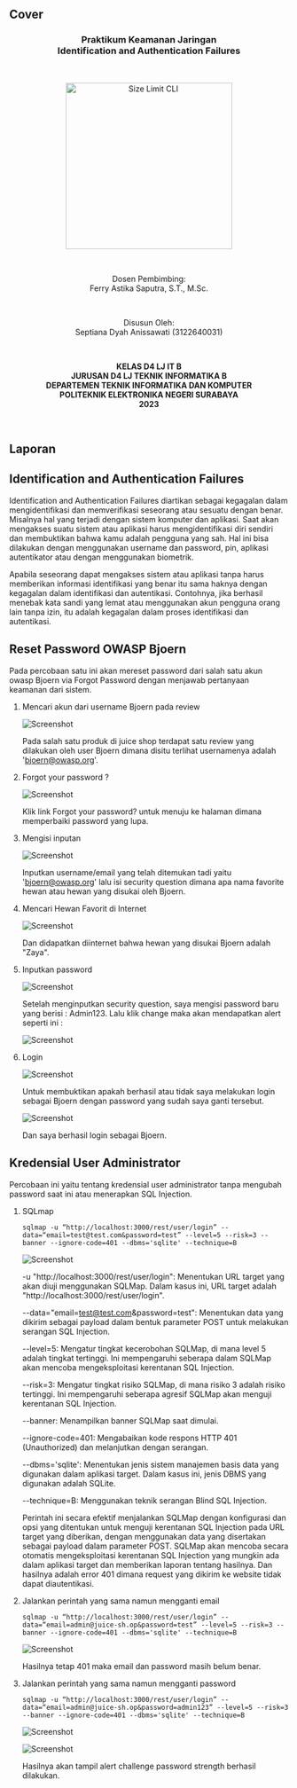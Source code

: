 ## Cover

<h3 align="center">
    <b>Praktikum Keamanan Jaringan</b><br>
    Identification and Authentication Failures
</h3>
<br>
<p align="center">
  <img src="../image/Logo_PENS.png" alt="Size Limit CLI" width="300">
</p>
<br>
<p align="center">
    Dosen Pembimbing:<br>
    Ferry Astika Saputra, S.T., M.Sc.
</p>
<br>
<p align="center">
    Disusun Oleh:<br>
    Septiana Dyah Anissawati (3122640031)
</p>
<br>
<p align="center">
    <b>
        KELAS D4 LJ IT B <br>
        JURUSAN D4 LJ TEKNIK INFORMATIKA B<br>
        DEPARTEMEN TEKNIK INFORMATIKA DAN KOMPUTER <br> 
        POLITEKNIK ELEKTRONIKA NEGERI SURABAYA <br>
        2023
    </b>
</p>
<br>

## Laporan

## Identification and Authentication Failures

Identification and Authentication Failures diartikan sebagai kegagalan dalam mengidentifikasi dan memverifikasi seseorang atau sesuatu dengan benar. Misalnya hal yang terjadi dengan sistem komputer dan aplikasi. Saat akan mengakses suatu sistem atau aplikasi harus mengidentifikasi diri sendiri dan membuktikan bahwa kamu adalah pengguna yang sah. Hal ini bisa dilakukan dengan menggunakan username dan password, pin, aplikasi autentikator atau dengan menggunakan biometrik.

Apabila seseorang dapat mengakses sistem atau aplikasi tanpa harus memberikan informasi identifikasi yang benar itu sama haknya dengan kegagalan dalam identifikasi dan autentikasi. Contohnya, jika berhasil menebak kata sandi yang lemat atau menggunakan akun pengguna orang lain tanpa izin, itu adalah kegagalan dalam proses identifikasi dan autentikasi. 

## Reset Password OWASP Bjoern

Pada percobaan satu ini akan mereset password dari salah satu akun owasp Bjoern via Forgot Password dengan menjawab pertanyaan keamanan dari sistem.

1. Mencari akun dari username Bjoern pada review

    ![Screenshot](../image/task-10/1.png)

    Pada salah satu produk di juice shop terdapat satu review yang dilakukan oleh user Bjoern dimana disitu terlihat usernamenya adalah 'bjoern@owasp.org'.

2. Forgot your password ?

    ![Screenshot](../image/task-10/2.png)

    Klik link Forgot your password? untuk menuju ke halaman dimana memperbaiki password yang lupa.

3. Mengisi inputan

    ![Screenshot](../image/task-10/3.png)

    Inputkan username/email yang telah ditemukan tadi yaitu 'bjoern@owasp.org' lalu isi security question dimana apa nama favorite hewan atau hewan yang disukai oleh Bjoern.

4. Mencari Hewan Favorit di Internet

    ![Screenshot](../image/task-10/4.png)

    Dan didapatkan diinternet bahwa hewan yang disukai Bjoern adalah "Zaya".

5. Inputkan password

    ![Screenshot](../image/task-10/5.png)

    Setelah menginputkan security question, saya mengisi password baru yang berisi : Admin123. Lalu klik change maka akan mendapatkan alert seperti ini :

    ![Screenshot](../image/task-10/hasil.png)

6. Login

    ![Screenshot](../image/task-10/6.png)

    Untuk membuktikan apakah berhasil atau tidak saya melakukan login sebagai Bjoern dengan password yang sudah saya ganti tersebut.

    ![Screenshot](../image/task-10/7.png)

    Dan saya berhasil login sebagai Bjoern.

## Kredensial User Administrator

Percobaan ini yaitu tentang kredensial user administrator tanpa mengubah password saat ini atau menerapkan SQL Injection.

1. SQLmap

   ```sqlmap -u “http://localhost:3000/rest/user/login” --data=“email=test@test.com&password=test” --level=5 --risk=3 --banner --ignore-code=401 --dbms='sqlite' --technique=B```

    ![Screenshot](../image/task-10/8.png)

    -u "http://localhost:3000/rest/user/login": Menentukan URL target yang akan diuji menggunakan SQLMap. Dalam kasus ini, URL target adalah "http://localhost:3000/rest/user/login".

    --data="email=test@test.com&password=test": Menentukan data yang dikirim sebagai payload dalam bentuk parameter POST untuk melakukan serangan SQL Injection.

    --level=5: Mengatur tingkat kecerobohan SQLMap, di mana level 5 adalah tingkat tertinggi. Ini mempengaruhi seberapa dalam SQLMap akan mencoba mengeksploitasi kerentanan SQL Injection.

    --risk=3: Mengatur tingkat risiko SQLMap, di mana risiko 3 adalah risiko tertinggi. Ini mempengaruhi seberapa agresif SQLMap akan menguji kerentanan SQL Injection.

    --banner: Menampilkan banner SQLMap saat dimulai.

    --ignore-code=401: Mengabaikan kode respons HTTP 401 (Unauthorized) dan melanjutkan dengan serangan.

    --dbms='sqlite': Menentukan jenis sistem manajemen basis data yang digunakan dalam aplikasi target. Dalam kasus ini, jenis DBMS yang digunakan adalah SQLite.

    --technique=B: Menggunakan teknik serangan Blind SQL Injection.

    Perintah ini secara efektif menjalankan SQLMap dengan konfigurasi dan opsi yang ditentukan untuk menguji kerentanan SQL Injection pada URL target yang diberikan, dengan menggunakan data yang disertakan sebagai payload dalam parameter POST. SQLMap akan mencoba secara otomatis mengeksploitasi kerentanan SQL Injection yang mungkin ada dalam aplikasi target dan memberikan laporan tentang hasilnya. Dan hasilnya adalah error 401 dimana request yang dikirim ke website tidak dapat diautentikasi.

2. Jalankan perintah yang sama namun mengganti email

   ```sqlmap -u “http://localhost:3000/rest/user/login” --data=“email=admin@juice-sh.op&password=test” --level=5 --risk=3 --banner --ignore-code=401 --dbms='sqlite' --technique=B```

   ![Screenshot](../image/task-10/9.png)

   Hasilnya tetap 401 maka email dan password masih belum benar.

3. Jalankan perintah yang sama namun mengganti password

   ```sqlmap -u “http://localhost:3000/rest/user/login” --data=“email=admin@juice-sh.op&password=admin123” --level=5 --risk=3 --banner --ignore-code=401 --dbms='sqlite' --technique=B```

   ![Screenshot](../image/task-10/10.png)

   ![Screenshot](../image/task-10/11.png)

   Hasilnya akan tampil alert challenge password strength berhasil dilakukan.